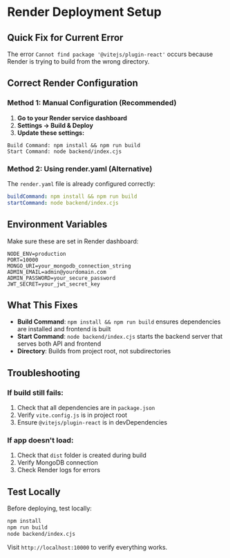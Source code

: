 # Render Deployment Setup

## Quick Fix for Current Error

The error `Cannot find package '@vitejs/plugin-react'` occurs because Render is trying to build from the wrong directory.

## Correct Render Configuration

### Method 1: Manual Configuration (Recommended)

1. **Go to your Render service dashboard**
2. **Settings → Build & Deploy**
3. **Update these settings:**

```
Build Command: npm install && npm run build
Start Command: node backend/index.cjs
```

### Method 2: Using render.yaml (Alternative)

The `render.yaml` file is already configured correctly:

```yaml
buildCommand: npm install && npm run build
startCommand: node backend/index.cjs
```

## Environment Variables

Make sure these are set in Render dashboard:

```
NODE_ENV=production
PORT=10000
MONGO_URI=your_mongodb_connection_string
ADMIN_EMAIL=admin@yourdomain.com
ADMIN_PASSWORD=your_secure_password
JWT_SECRET=your_jwt_secret_key
```

## What This Fixes

- **Build Command**: `npm install && npm run build` ensures dependencies are installed and frontend is built
- **Start Command**: `node backend/index.cjs` starts the backend server that serves both API and frontend
- **Directory**: Builds from project root, not subdirectories

## Troubleshooting

### If build still fails:
1. Check that all dependencies are in `package.json`
2. Verify `vite.config.js` is in project root
3. Ensure `@vitejs/plugin-react` is in devDependencies

### If app doesn't load:
1. Check that `dist` folder is created during build
2. Verify MongoDB connection
3. Check Render logs for errors

## Test Locally

Before deploying, test locally:

```bash
npm install
npm run build
node backend/index.cjs
```

Visit `http://localhost:10000` to verify everything works.
